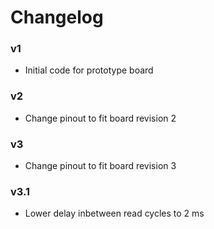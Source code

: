 # Changelog

### v1
- Initial code for prototype board

### v2
- Change pinout to fit board revision 2

### v3
- Change pinout to fit board revision 3

### v3.1
- Lower delay inbetween read cycles to 2 ms
